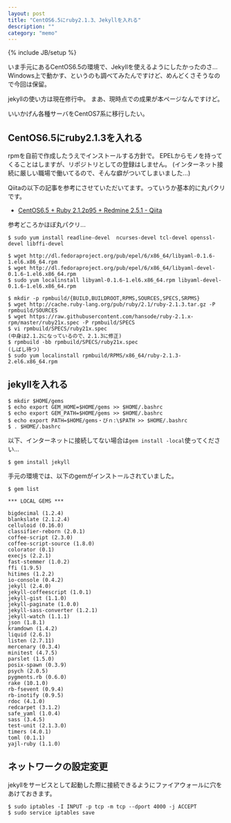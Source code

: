 ```yaml
---
layout: post
title: "CentOS6.5にruby2.1.3、Jekyllを入れる"
description: ""
category: "memo"
---
```

{% include JB/setup %}

いま手元にあるCentOS6.5の環境で、Jekyllを使えるようにしたかったのさ...
Windows上で動かす、というのも調べてみたんですけど、めんどくさそうなので今回は保留。

jekyllの使い方は現在修行中。
まあ、現時点での成果が本ページなんですけど。

いいかげん各種サーバをCentOS7系に移行したい。


## CentOS6.5にruby2.1.3を入れる

rpmを自前で作成したうえでインストールする方針で。
EPELからモノを持ってくることはしますが、リポジトリとしての登録はしません。
(インターネット接続に厳しい職場で働いてるので、そんな癖がついてしまいました...)

Qiitaの以下の記事を参考にさせていただいてます。っていうか基本的に丸パクリです。

- [CentOS6.5 + Ruby 2.1.2p95 + Redmine 2.5.1  - Qiita](http://qiita.com/murachi1208/items/3db457bffcb583151bc1)

参考どころかほぼ丸パクリ...

    $ sudo yum install readline-devel  ncurses-devel tcl-devel openssl-devel libffi-devel
    
    $ wget http://dl.fedoraproject.org/pub/epel/6/x86_64/libyaml-0.1.6-1.el6.x86_64.rpm
    $ wget http://dl.fedoraproject.org/pub/epel/6/x86_64/libyaml-devel-0.1.6-1.el6.x86_64.rpm
    $ sudo yum localinstall libyaml-0.1.6-1.el6.x86_64.rpm libyaml-devel-0.1.6-1.el6.x86_64.rpm
    
    $ mkdir -p rpmbuild/{BUILD,BUILDROOT,RPMS,SOURCES,SPECS,SRPMS}
    $ wget http://cache.ruby-lang.org/pub/ruby/2.1/ruby-2.1.3.tar.gz -P rpmbuild/SOURCES
    $ wget https://raw.githubusercontent.com/hansode/ruby-2.1.x-rpm/master/ruby21x.spec -P rpmbuild/SPECS
    $ vi rpmbuild/SPECS/ruby21x.spec
    (中身は2.1.2になっているので、2.1.3に修正)
    $ rpmbuild -bb rpmbuild/SPECS/ruby21x.spec
    (しばし待つ)
    $ sudo yum localinstall rpmbuild/RPMS/x86_64/ruby-2.1.3-2.el6.x86_64.rpm

## jekyllを入れる

    $ mkdir $HOME/gems
    $ echo export GEM_HOME=$HOME/gems >> $HOME/.bashrc
    $ echo export GEM_PATH=$HOME/gems >> $HOME/.bashrc
    $ echo export PATH=$HOME/gems・びｎ:\$PATH >> $HOME/.bashrc
    $ . $HOME/.bashrc

以下、インターネットに接続してない場合は`gem install -local`使ってください...

    $ gem install jekyll

手元の環境では、以下のgemがインストールされていました。

    $ gem list

    *** LOCAL GEMS ***

    bigdecimal (1.2.4)
    blankslate (2.1.2.4)
    celluloid (0.16.0)
    classifier-reborn (2.0.1)
    coffee-script (2.3.0)
    coffee-script-source (1.8.0)
    colorator (0.1)
    execjs (2.2.1)
    fast-stemmer (1.0.2)
    ffi (1.9.5)
    hitimes (1.2.2)
    io-console (0.4.2)
    jekyll (2.4.0)
    jekyll-coffeescript (1.0.1)
    jekyll-gist (1.1.0)
    jekyll-paginate (1.0.0)
    jekyll-sass-converter (1.2.1)
    jekyll-watch (1.1.1)
    json (1.8.1)
    kramdown (1.4.2)
    liquid (2.6.1)
    listen (2.7.11)
    mercenary (0.3.4)
    minitest (4.7.5)
    parslet (1.5.0)
    posix-spawn (0.3.9)
    psych (2.0.5)
    pygments.rb (0.6.0)
    rake (10.1.0)
    rb-fsevent (0.9.4)
    rb-inotify (0.9.5)
    rdoc (4.1.0)
    redcarpet (3.1.2)
    safe_yaml (1.0.4)
    sass (3.4.5)
    test-unit (2.1.3.0)
    timers (4.0.1)
    toml (0.1.1)
    yajl-ruby (1.1.0)

## ネットワークの設定変更

jekyllをサービスとして起動した際に接続できるようにファイアウォールに穴をあけておきます。

    $ sudo iptables -I INPUT -p tcp -m tcp --dport 4000 -j ACCEPT
    $ sudo service iptables save



